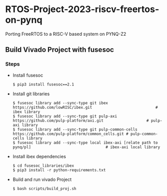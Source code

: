 # RTOS-Project-2023-riscv-freertos-on-pynq
Porting FreeRTOS to a RISC-V based system on PYNQ-Z2

## Build Vivado Project with fusesoc
### Steps
- Install fusesoc
    ```
    $ pip3 install fusesoc==2.1
    ```
- Install git libraries
    ```
    $ fusesoc library add --sync-type git ibex https://github.com/lowRISC/ibex.git                            # ibex library
    $ fusesoc library add --sync-type git pulp-axi https://github.com/pulp-platform/axi.git                   # pulp-axi library
    $ fusesoc library add --sync-type git pulp-common-cells https://github.com/pulp-platform/common_cells.git # pulp-common-cells library
    $ fusesoc library add --sync-type local ibex-axi [relate path to pynq/pl]                                 # ibex-axi local library
    ```
- Install ibex dependencies 
    ```
    $ cd fusesoc_libraries/ibex
    $ pip3 install -r python-requirements.txt
    ```
- Build and run vivado Project
    ```
    $ bash scripts/build_proj.sh
    ```
